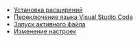 - [Установка расширений](./guides/extensions-install.md)
- [Переключение языка Visual Studio Code](./guides/language-switch.md)
- [Запуск активного файла](./guides/file-run.md)
- [Изменение настроек](./guides/settings.md)